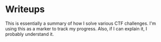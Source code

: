 # Writeups
This is essentially a summary of how I solve various CTF challenges. I'm using this as a marker to track my progress. Also, if I can explain it, I probably understand it.
